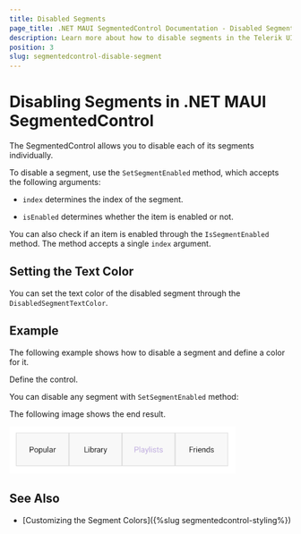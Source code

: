 ```yaml
---
title: Disabled Segments
page_title: .NET MAUI SegmentedControl Documentation - Disabled Segments
description: Learn more about how to disable segments in the Telerik UI for .NET MAUI SegmentedControl.
position: 3
slug: segmentedcontrol-disable-segment
---
```


# Disabling Segments in .NET MAUI SegmentedControl

The SegmentedControl allows you to disable each of its segments individually.

To disable a segment, use the `SetSegmentEnabled` method, which accepts the following arguments:

* `index` determines the index of the segment.

* `isEnabled` determines whether the item is enabled or not.

You can also check if an item is enabled through the `IsSegmentEnabled` method. The method accepts a single `index` argument.

## Setting the Text Color

You can set the text color of the disabled segment through the `DisabledSegmentTextColor`.

## Example

The following example shows how to disable a segment and define a color for it.

Define the control.

<snippet id='segmentcontrol-disablesegment-xaml' />

You can disable any segment with `SetSegmentEnabled` method:

<snippet id='segmentcontrol-disablesegment-setsegmentenabled' />

The following image shows the end result.

![.NET MAUI SegmentedControl disable segment](images/segmentcontrol-disablesegment.png)

## See Also

- [Customizing the Segment Colors]({%slug segmentedcontrol-styling%})
